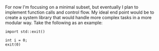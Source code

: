 For now I'm focusing on a minimal subset, but eventually I plan to implement function calls and control flow. My ideal end point would be to create a system library that would handle more complex tasks in a more modular way. Take the following as an example:
```custom
import std::exit()

int i = 0;
exit(0)
```
